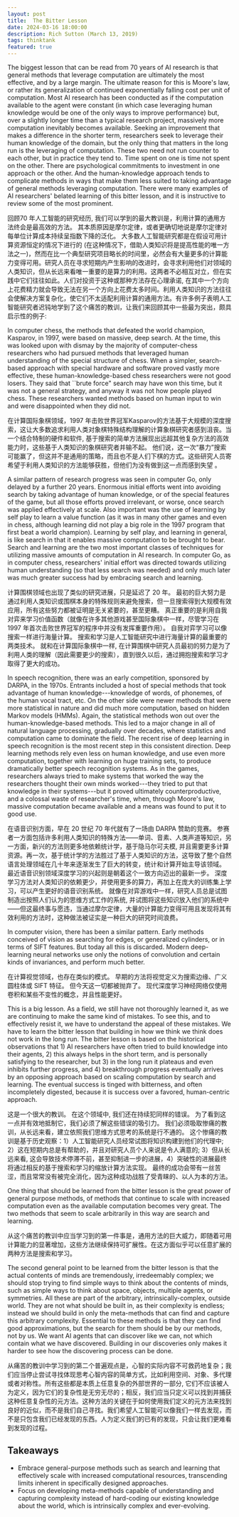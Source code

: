```yaml
---
layout: post
title:  The Bitter Lesson
date: 2024-03-16 18:00:00
description: Rich Sutton (March 13, 2019)
tags: thinktank
featured: true
---
```


The biggest lesson that can be read from 70 years of AI research is that general methods that leverage computation are ultimately the most effective, and by a large margin. The ultimate reason for this is Moore's law, or rather its generalization of continued exponentially falling cost per unit of computation. Most AI research has been conducted as if the computation available to the agent were constant (in which case leveraging human knowledge would be one of the only ways to improve performance) but, over a slightly longer time than a typical research project, massively more computation inevitably becomes available. Seeking an improvement that makes a difference in the shorter term, researchers seek to leverage their human knowledge of the domain, but the only thing that matters in the long run is the leveraging of computation. These two need not run counter to each other, but in practice they tend to. Time spent on one is time not spent on the other. There are psychological commitments to investment in one approach or the other. And the human-knowledge approach tends to complicate methods in ways that make them less suited to taking advantage of general methods leveraging computation. There were many examples of AI researchers' belated learning of this bitter lesson, and it is instructive to review some of the most prominent.

回顾70 年人工智能的研究经历, 我们可以学到的最大教训是，利用计算的通用方法终会是最高效的方法。 其本质原因是摩尔定律，或者更确切地说是摩尔定律对每单位计算成本持续呈指数下降的泛化。 大多数人工智能研究都是在假设可用计算资源恒定的情况下进行的 (在这种情况下，借助人类知识将是提高性能的唯一方法之一)，然而在比一个典型研究项目略长的时间里，必然会有大量更多的计算能力变得可用。研究人员在寻求短期内产生影响的改进时，会寻求利用他们对领域的人类知识，但从长远来看唯一重要的是算力的利用。这两者不必相互对立，但在实践中它们往往如此。人们对投资于这种或那种方法存在心理承诺, 在其中一个方向上花费精力就会导致无法在另一个方向上花费太多时间。利用人类知识的方法往往会使解决方案复杂化，使它们不太适配利用计算的通用方法。有许多例子表明人工智能研究者迟钝地学到了这个痛苦的教训，让我们来回顾其中一些最为突出，颇具启示性的例子:

In computer chess, the methods that defeated the world champion, Kasparov, in 1997, were based on massive, deep search. At the time, this was looked upon with dismay by the majority of computer-chess researchers who had pursued methods that leveraged human understanding of the special structure of chess. When a simpler, search-based approach with special hardware and software proved vastly more effective, these human-knowledge-based chess researchers were not good losers. They said that ``brute force" search may have won this time, but it was not a general strategy, and anyway it was not how people played chess. These researchers wanted methods based on human input to win and were disappointed when they did not.

在计算国际象棋领域，1997 年击败世界冠军Kasparov的方法基于大规模的深度搜索，这让大多数追求利用人类对象棋特殊结构理解的计算象棋研究者感到沮丧。当一个结合特制的硬件和软件, 基于搜索的简单方法展现出远超其他复杂方法的高效能力时，这些基于人类知识的象棋研究者并输不起。 他们说，这一次“暴力”搜索可能赢了，但这并不是通用的策略，而且也不是人们下棋的方式。这些研究人员寄希望于利用人类知识的方法能够获胜，但他们为没有做到这一点而感到失望 。

A similar pattern of research progress was seen in computer Go, only delayed by a further 20 years. Enormous initial efforts went into avoiding search by taking advantage of human knowledge, or of the special features of the game, but all those efforts proved irrelevant, or worse, once search was applied effectively at scale. Also important was the use of learning by self play to learn a value function (as it was in many other games and even in chess, although learning did not play a big role in the 1997 program that first beat a world champion). Learning by self play, and learning in general, is like search in that it enables massive computation to be brought to bear. Search and learning are the two most important classes of techniques for utilizing massive amounts of computation in AI research. In computer Go, as in computer chess, researchers' initial effort was directed towards utilizing human understanding (so that less search was needed) and only much later was much greater success had by embracing search and learning.

计算围棋领域也出现了类似的研究进展，只是延迟了 20 年。 最初的巨大努力是通过利用人类知识或围棋本身的特殊规则来避免搜索，但一旦搜索得到大规模有效应用，所有这些努力都被证明是无关紧要的，甚至更糟。 真正重要的是利用自我对弈来学习价值函数（就像在许多其他游戏甚至国际象棋中一样，尽管学习在 1997 年首次击败世界冠军的程序中并没有发挥重要作用）。 自我对弈学习可以像搜索一样进行海量计算。 搜索和学习是人工智能研究中进行海量计算的最重要的两类技术。 就和在计算国际象棋中一样, 在计算围棋中研究人员最初的努力是为了利用人类的理解（因此需要更少的搜索），直到很久以后，通过拥抱搜索和学习才取得了更大的成功。

In speech recognition, there was an early competition, sponsored by DARPA, in the 1970s. Entrants included a host of special methods that took advantage of human knowledge---knowledge of words, of phonemes, of the human vocal tract, etc. On the other side were newer methods that were more statistical in nature and did much more computation, based on hidden Markov models (HMMs). Again, the statistical methods won out over the human-knowledge-based methods. This led to a major change in all of natural language processing, gradually over decades, where statistics and computation came to dominate the field. The recent rise of deep learning in speech recognition is the most recent step in this consistent direction. Deep learning methods rely even less on human knowledge, and use even more computation, together with learning on huge training sets, to produce dramatically better speech recognition systems. As in the games, researchers always tried to make systems that worked the way the researchers thought their own minds worked---they tried to put that knowledge in their systems---but it proved ultimately counterproductive, and a colossal waste of researcher's time, when, through Moore's law, massive computation became available and a means was found to put it to good use.

在语音识别方面，早在 20 世纪 70 年代就有了一场由 DARPA 赞助的竞赛。 参赛者一方面包括许多利用人类知识的特殊方法——单词、音素、人类声道等知识，另一方面，新兴的方法则更多地依赖统计学，基于隐马尔可夫模, 并且需要更多计算资源。再一次，基于统计学的方法胜过了基于人类知识的方法，这导致了整个自然语言处理领域在几十年来逐渐发生了巨大的转变，统计和计算开始主导该领域。 最近语音识别领域深度学习的兴起则是朝着这个一致方向迈出的最新一步。 深度学习方法对人类知识的依赖更少，并使用更多的算力，再加上在庞大的训练集上学习，可以产生更好的语音识别系统。 就像在对弈游戏中一样，研究人员总是试图制造出按照人们认为的思维方式工作的系统, 并试图将这些知识放入他们的系统中——但这最终事与愿违，当通过摩尔定律，大量的计算能力变得可用且发现将其有效利用的方法时，这种做法被证实是一种巨大的研究时间浪费。

In computer vision, there has been a similar pattern. Early methods conceived of vision as searching for edges, or generalized cylinders, or in terms of SIFT features. But today all this is discarded. Modern deep-learning neural networks use only the notions of convolution and certain kinds of invariances, and perform much better.

在计算视觉领域，也存在类似的模式。 早期的方法将视觉定义为搜索边缘、广义圆柱体或 SIFT 特征。 但今天这一切都被抛弃了。 现代深度学习神经网络仅使用卷积和某些不变性的概念，并且性能更好。

This is a big lesson. As a field, we still have not thoroughly learned it, as we are continuing to make the same kind of mistakes. To see this, and to effectively resist it, we have to understand the appeal of these mistakes. We have to learn the bitter lesson that building in how we think we think does not work in the long run. The bitter lesson is based on the historical observations that 1) AI researchers have often tried to build knowledge into their agents, 2) this always helps in the short term, and is personally satisfying to the researcher, but 3) in the long run it plateaus and even inhibits further progress, and 4) breakthrough progress eventually arrives by an opposing approach based on scaling computation by search and learning. The eventual success is tinged with bitterness, and often incompletely digested, because it is success over a favored, human-centric approach.

这是一个很大的教训。 在这个领域中, 我们还在持续犯同样的错误。 为了看到这一点并有效地抵制它，我们必须了解这些错误的吸引力。 我们必须吸取惨痛的教训，从长远来看，建立依照我们思维方式思考的系统是行不通的。 这个惨痛的教训是基于历史观察：1）人工智能研究人员经常试图将知识构建到他们的代理中; 2）这在短期内总是有帮助的，并且对研究人员个人来说是令人满意的; 3）但从长远来看, 这会导致技术停滞不前，甚至抑制进一步的进展，4）突破性的进展最终将通过相反的基于搜索和学习的缩放计算方法实现。 最终的成功会带有一丝苦涩，而且常常没有被完全消化，因为这种成功战胜了受青睐的、以人为本的方法。

One thing that should be learned from the bitter lesson is the great power of general purpose methods, of methods that continue to scale with increased computation even as the available computation becomes very great. The two methods that seem to scale arbitrarily in this way are search and learning.

从这个痛苦的教训中应当学习到的第一件事是，通用方法的巨大威力，即随着可用计算能力的显著增加，这些方法继续保持可扩展性。在这方面似乎可以任意扩展的两种方法是搜索和学习。

The second general point to be learned from the bitter lesson is that the actual contents of minds are tremendously, irredeemably complex; we should stop trying to find simple ways to think about the contents of minds, such as simple ways to think about space, objects, multiple agents, or symmetries. All these are part of the arbitrary, intrinsically-complex, outside world. They are not what should be built in, as their complexity is endless; instead we should build in only the meta-methods that can find and capture this arbitrary complexity. Essential to these methods is that they can find good approximations, but the search for them should be by our methods, not by us. We want AI agents that can discover like we can, not which contain what we have discovered. Building in our discoveries only makes it harder to see how the discovering process can be done.

从痛苦的教训中学习到的第二个普遍观点是，心智的实际内容不可救药地复杂；我们应当停止尝试寻找体现思考心智内容的简单方式，比如利用空间、对象、多代理或者对称性。所有这些都是本质上任意复杂的外部世界的一部分, 它们不应该被人为定义，因为它们的复杂性是无穷无尽的；相反，我们应当只定义可以找到并捕获这种任意复杂性的元方法。这种方法的关键在于如何使用我们定义的元方法来找到良好的近似，而不是我们自己寻找。我们希望人工智能可以像我们一样去发现，而不是只包含我们已经发现的东西。人为定义我们的已有的发现，只会让我们更难看到发现的过程。

## Takeaways
* Embrace general-purpose methods such as search and learning that effectively scale with increased computational resources, transcending limits inherent in specifically designed approaches.
* Focus on developing meta-methods capable of understanding and capturing complexity instead of hard-coding our existing knowledge about the world, which is intrinsically complex and ever-evolving.

